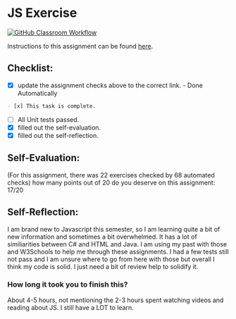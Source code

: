 JS Exercise
===================================
[![GitHub Classroom Workflow](https://s///github.com/it3049c-fall22-henderson/js-exercises-douglaslindsey/actions/workflows/classroom.yml/badge.svg)](https://s///github.com/it3049c-fall22-henderson/js-exercises-douglaslindsey/actions/workflows/classroom.yml)

Instructions to this assignment can be found [here](https://it3049c.github.io/Material/Assignments/2.JavaScript_Exercises/).

## Checklist:
- [x] update the assignment checks above to the correct link. - Done Automatically
```md
- [x] This task is complete.
```
- [ ] All Unit tests passed.
- [x] filled out the self-evaluation.
- [x] filled out the self-reflection.

## Self-Evaluation: 
(For this assignment, there was 22 exercises checked by 68 automated checks)
how many points out of 20 do you deserve on this assignment:
17/20
## Self-Reflection:
<!-- What did you learn that you found interesting -->
I am brand new to Javascript this semester, so I am learning quite a bit of new information and sometimes a bit overwhelmed. It has a lot of similiarities between C# and HTML and Java. I am using my past with those and W3Schools to help me through these assignments. I had a few tests still not pass and I am unsure where to go from here with those but overall I think my code is solid. I just need a bit of review help to solidify it.
### How long it took you to finish this?
About 4-5 hours, not mentioning the 2-3 hours spent watching videos and reading about JS. I still have a LOT to learn.